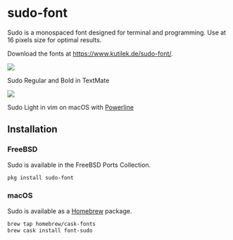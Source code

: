 # sudo-font

Sudo is a monospaced font designed for terminal and programming. Use at 16 pixels size for optimal results.

Download the fonts at https://www.kutilek.de/sudo-font/.

<img src="https://raw.github.com/jenskutilek/sudo-font/master/images/sudo-textmate-py.png">

Sudo Regular and Bold in TextMate

<img src="https://raw.github.com/jenskutilek/sudo-font/master/images/sudo-light-powerline.png">

Sudo Light in vim on macOS with [Powerline](https://github.com/powerline/powerline)

## Installation

### FreeBSD

Sudo is available in the FreeBSD Ports Collection.

```sh
pkg install sudo-font
```

### macOS

Sudo is available as a [Homebrew](https://brew.sh/) package.

```sh
brew tap homebrew/cask-fonts
brew cask install font-sudo
```
